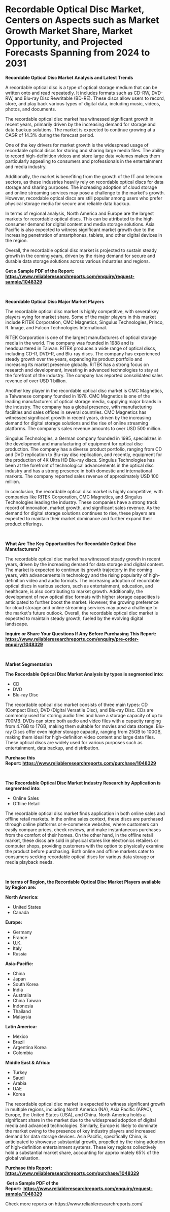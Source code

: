 <p><h1>Recordable Optical Disc Market, Centers on Aspects such as Market Growth Market Share, Market Opportunity, and Projected Forecasts Spanning from 2024 to 2031</h1></p><p><strong>Recordable Optical Disc Market Analysis and Latest Trends</strong></p>
<p><p>A recordable optical disc is a type of optical storage medium that can be written onto and read repeatedly. It includes formats such as CD-RW, DVD-RW, and Blu-ray Disc Rewritable (BD-RE). These discs allow users to record, store, and play back various types of digital data, including music, videos, photos, and documents.</p><p>The recordable optical disc market has witnessed significant growth in recent years, primarily driven by the increasing demand for storage and data backup solutions. The market is expected to continue growing at a CAGR of 14.3% during the forecast period.</p><p>One of the key drivers for market growth is the widespread usage of recordable optical discs for storing and sharing large media files. The ability to record high-definition videos and store large data volumes makes them particularly appealing to consumers and professionals in the entertainment and media industry.</p><p>Additionally, the market is benefiting from the growth of the IT and telecom sectors, as these industries heavily rely on recordable optical discs for data storage and sharing purposes. The increasing adoption of cloud storage and online streaming services may pose a challenge to the market's growth. However, recordable optical discs are still popular among users who prefer physical storage media for secure and reliable data backup.</p><p>In terms of regional analysis, North America and Europe are the largest markets for recordable optical discs. This can be attributed to the high consumer demand for digital content and media storage solutions. Asia Pacific is also expected to witness significant market growth due to the increasing penetration of smartphones, tablets, and other digital devices in the region.</p><p>Overall, the recordable optical disc market is projected to sustain steady growth in the coming years, driven by the rising demand for secure and durable data storage solutions across various industries and regions.</p></p>
<p><strong>Get a Sample PDF of the Report:&nbsp; <a href="https://www.reliableresearchreports.com/enquiry/request-sample/1048329">https://www.reliableresearchreports.com/enquiry/request-sample/1048329</a></strong></p>
<p>&nbsp;</p>
<p><strong>Recordable Optical Disc Major Market Players</strong></p>
<p><p>The recordable optical disc market is highly competitive, with several key players vying for market share. Some of the major players in this market include RITEK Corporation, CMC Magnetics, Singulus Technologies, Princo, R. Image, and Falcon Technologies International.</p><p>RITEK Corporation is one of the largest manufacturers of optical storage media in the world. The company was founded in 1988 and is headquartered in Taiwan. RITEK produces a wide range of optical discs, including CD-R, DVD-R, and Blu-ray discs. The company has experienced steady growth over the years, expanding its product portfolio and increasing its market presence globally. RITEK has a strong focus on research and development, investing in advanced technologies to stay at the forefront of the industry. The company has reported consolidated sales revenue of over USD 1 billion.</p><p>Another key player in the recordable optical disc market is CMC Magnetics, a Taiwanese company founded in 1978. CMC Magnetics is one of the leading manufacturers of optical storage media, supplying major brands in the industry. The company has a global presence, with manufacturing facilities and sales offices in several countries. CMC Magnetics has witnessed significant growth in recent years, driven by the increasing demand for digital storage solutions and the rise of online streaming platforms. The company's sales revenue amounts to over USD 500 million.</p><p>Singulus Technologies, a German company founded in 1995, specializes in the development and manufacturing of equipment for optical disc production. The company has a diverse product portfolio, ranging from CD and DVD replication to Blu-ray disc replication, and recently, equipment for the production of 4K Ultra HD Blu-ray discs. Singulus Technologies has been at the forefront of technological advancements in the optical disc industry and has a strong presence in both domestic and international markets. The company reported sales revenue of approximately USD 100 million.</p><p>In conclusion, the recordable optical disc market is highly competitive, with companies like RITEK Corporation, CMC Magnetics, and Singulus Technologies leading the industry. These companies have a strong track record of innovation, market growth, and significant sales revenue. As the demand for digital storage solutions continues to rise, these players are expected to maintain their market dominance and further expand their product offerings.</p></p>
<p>&nbsp;</p>
<p><strong>What Are The Key Opportunities For Recordable Optical Disc Manufacturers?</strong></p>
<p><p>The recordable optical disc market has witnessed steady growth in recent years, driven by the increasing demand for data storage and digital content. The market is expected to continue its growth trajectory in the coming years, with advancements in technology and the rising popularity of high-definition video and audio formats. The increasing adoption of recordable optical discs in various sectors, such as entertainment, education, and healthcare, is also contributing to market growth. Additionally, the development of new optical disc formats with higher storage capacities is anticipated to further boost the market. However, the growing preference for cloud storage and online streaming services may pose a challenge to the market's future outlook. Overall, the recordable optical disc market is expected to maintain steady growth, fueled by the evolving digital landscape.</p></p>
<p><strong>Inquire or Share Your Questions If Any Before Purchasing This Report: <a href="https://www.reliableresearchreports.com/enquiry/pre-order-enquiry/1048329">https://www.reliableresearchreports.com/enquiry/pre-order-enquiry/1048329</a></strong></p>
<p>&nbsp;</p>
<p><strong>Market Segmentation</strong></p>
<p><strong>The Recordable Optical Disc Market Analysis by types is segmented into:</strong></p>
<p><ul><li>CD</li><li>DVD</li><li>Blu-ray Disc</li></ul></p>
<p><p>The recordable optical disc market consists of three main types: CD (Compact Disc), DVD (Digital Versatile Disc), and Blu-ray Disc. CDs are commonly used for storing audio files and have a storage capacity of up to 700MB. DVDs can store both audio and video files with a capacity ranging from 4.7GB to 17GB, making them suitable for movies and data storage. Blu-ray Discs offer even higher storage capacity, ranging from 25GB to 100GB, making them ideal for high-definition video content and large data files. These optical discs are widely used for various purposes such as entertainment, data backup, and distribution.</p></p>
<p><strong>Purchase this Report:&nbsp;<a href="https://www.reliableresearchreports.com/purchase/1048329">https://www.reliableresearchreports.com/purchase/1048329</a></strong></p>
<p>&nbsp;</p>
<p><strong>The Recordable Optical Disc Market Industry Research by Application is segmented into:</strong></p>
<p><ul><li>Online Sales</li><li>Offline Retail</li></ul></p>
<p><p>The recordable optical disc market finds application in both online sales and offline retail markets. In the online sales context, these discs are purchased through online platforms or e-commerce websites, where customers can easily compare prices, check reviews, and make instantaneous purchases from the comfort of their homes. On the other hand, in the offline retail market, these discs are sold in physical stores like electronics retailers or computer shops, providing customers with the option to physically examine the product before purchasing. Both online and offline markets cater to consumers seeking recordable optical discs for various data storage or media playback needs.</p></p>
<p>&nbsp;</p>
<p><strong>In terms of Region, the Recordable Optical Disc Market Players available by Region are:</strong></p>
<p>
    <p> <strong> North America: </strong>
        <ul>
            <li>United States</li>
            <li>Canada</li>
        </ul>
        </p> 
    <p> <strong> Europe: </strong>
        <ul>
            <li>Germany</li>
            <li>France</li>
            <li>U.K.</li>
            <li>Italy</li>
            <li>Russia</li>
        </ul>
        </p> 
    <p> <strong> Asia-Pacific: </strong>
        <ul>
            <li>China</li>
            <li>Japan</li>
            <li>South Korea</li>
            <li>India</li>
            <li>Australia</li>
            <li>China Taiwan</li>
            <li>Indonesia</li>
            <li>Thailand</li>
            <li>Malaysia</li>
        </ul>
        </p> 
    <p> <strong> Latin America: </strong>
        <ul>
            <li>Mexico</li>
            <li>Brazil</li>
            <li>Argentina Korea</li>
            <li>Colombia</li>
        </ul>
        </p> 
    <p> <strong> Middle East & Africa: </strong>
        <ul>
            <li>Turkey</li>
            <li>Saudi</li>
            <li>Arabia</li>
            <li>UAE</li>
            <li>Korea</li>
        </ul>
    </p>
    </p>
<p><p>The recordable optical disc market is expected to witness significant growth in multiple regions, including North America (NA), Asia Pacific (APAC), Europe, the United States (USA), and China. North America holds a significant share in the market due to the widespread adoption of digital media and advanced technologies. Similarly, Europe is likely to dominate the market owing to the presence of key industry players and increased demand for data storage devices. Asia Pacific, specifically China, is anticipated to showcase substantial growth, propelled by the rising adoption of high-definition entertainment systems. These key regions collectively hold a substantial market share, accounting for approximately 65% of the global valuation.</p></p>
<p><strong>Purchase this Report: <a href="https://www.reliableresearchreports.com/purchase/1048329">https://www.reliableresearchreports.com/purchase/1048329</a></strong></p>
<p>&nbsp;<strong>Get a Sample PDF of the Report:&nbsp;&nbsp;<a href="https://www.reliableresearchreports.com/enquiry/request-sample/1048329">https://www.reliableresearchreports.com/enquiry/request-sample/1048329</a></strong></p>
<p><strong></strong></p>
<p>Check more reports on https://www.reliableresearchreports.com/</p>